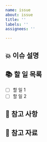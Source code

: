 ```yaml
---
name: issue
about: issue
title: ''
labels: ''
assignees: ''

---
```


<!--
Github Projects에 있는 Sprint Backlog에서 가져온다.
-->

## 💥 이슈 설명

## 📚 할 일 목록
- [ ] 할 일 1
- [ ] 할 일 2

## 👀 참고 사항

## 📑 참고 자료
